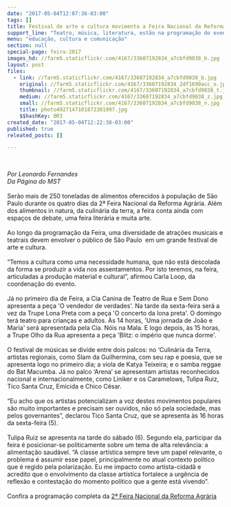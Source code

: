 ```yaml
---
date: "2017-05-04T12:07:36-03:00"
tags: []
title: Festival de arte e cultura movimenta a Feira Nacional da Reforma Agrária
support_line: "Teatro, música, literatura, estão na programação do evento, que começa nesta quinta-feira (4), no Parque da Água Branca, em São Paulo. Artistas de peso, como Tulipa Ruiz e Chico César se apresentarão no palco principal."
menu: "educação, cultura e comunicação"
section: null
special-page: feira-2017
images_hd: //farm5.staticflickr.com/4167/33607192834_a7cbfd9038_b.jpg
layout: post
files:
  - link: //farm5.staticflickr.com/4167/33607192834_a7cbfd9038_b.jpg
    original: //farm5.staticflickr.com/4167/33607192834_2df1690acc_o.jpg
    thumbnail: //farm5.staticflickr.com/4167/33607192834_a7cbfd9038_t.jpg
    medium: //farm5.staticflickr.com/4167/33607192834_a7cbfd9038_z.jpg
    small: //farm5.staticflickr.com/4167/33607192834_a7cbfd9038_n.jpg
    title: photo4927147101872301997.jpg
    $$hashKey: 0R3
created_date: "2017-05-04T12:22:38-03:00"
published: true
releated_posts: []

---
```

<p>&nbsp;</p>

<div class="webpki_lacunasoftware_com" id="webpki_lacunasoftware_com" style="display: none;">&nbsp;</div>

<p><em>Por Leonardo Fernandes<br />
Da P&aacute;gina do MST</em><br />
<br />
Ser&atilde;o mais de 250 toneladas de alimentos oferecidos &agrave; popula&ccedil;&atilde;o de S&atilde;o Paulo durante os quatro dias da 2&ordf; Feira Nacional da Reforma Agr&aacute;ria. Al&eacute;m dos alimentos&nbsp;in natura, da culin&aacute;ria da terra, a feira conta ainda com espa&ccedil;os de debate, uma feira liter&aacute;ria e muita arte.<br />
<br />
Ao longo da programa&ccedil;&atilde;o da Feira, uma diversidade de atra&ccedil;&otilde;es musicais e teatrais devem envolver o p&uacute;blico de S&atilde;o Paulo&nbsp; em um grande festival de arte e cultura.<br />
<br />
&ldquo;Temos a cultura como uma necessidade humana, que n&atilde;o est&aacute; descolada da forma se produzir a vida nos assentamentos. Por isto teremos, na feira, articuladas a produ&ccedil;&atilde;o material e cultural&rdquo;, afirmou Carla Loop, da coordena&ccedil;&atilde;o do evento.<br />
<br />
J&aacute; no primeiro dia de Feira, a Cia Canina de Teatro de Rua e Sem Dono apresenta a pe&ccedil;a &#39;O vendedor de verdades&#39;. Na tarde da sexta-feira ser&aacute; a vez da Trupe Lona Preta com a pe&ccedil;a &#39;O concerto da lona preta&#39;. O domingo ter&aacute; teatro para crian&ccedil;as e adultos. &Agrave;s 14 horas, &#39;Uma jornada de Jo&atilde;o e Maria&#39; ser&aacute; apresentada pela Cia. N&oacute;is na Mala. E logo depois, &agrave;s 15 horas, a Trupe Olho da Rua apresenta a pe&ccedil;a &#39;Blitz: o imp&eacute;rio que nunca dorme&#39;.<br />
<br />
O festival de m&uacute;sicas se divide entre dois palcos: no &lsquo;Culin&aacute;ria da Terra, artistas regionais, como Slam da Guilhermina, com seu rap e poesia, que se apresenta logo no primeiro dia; a viola de Katya Teixeira; e o samba reggae do Bat Macumba. J&aacute; no palco &lsquo;Arena&rsquo; se apresentam artistas reconhecidos nacional e internacionalmente, como Liniker e os Caramelows, Tulipa Ruiz, Tico Santa Cruz, Emicida e Chico C&eacute;sar.<br />
<br />
&ldquo;Eu acho que os artistas potencializam a voz destes movimentos populares s&atilde;o muito importantes e precisam ser ouvidos, n&atilde;o s&oacute; pela sociedade, mas pelos governantes&rdquo;, declarou Tico Santa Cruz, que se apresenta &agrave;s 16 horas da sexta-feira (5).<br />
<br />
Tulipa Ruiz se apresenta na tarde do s&aacute;bado (6). Segundo ela, participar da feira &eacute; posicionar-se politicamente sobre um tema de alta relev&acirc;ncia: a alimenta&ccedil;&atilde;o saud&aacute;vel. &ldquo;A classe art&iacute;stica sempre teve um papel relevante, o problema &eacute; assumir esse papel, principalmente no atual contexto pol&iacute;tico que &eacute; regido pela polariza&ccedil;&atilde;o. Eu me impacto como artista-cidad&atilde; e acredito que o envolvimento da classe art&iacute;stica fortalece a urg&ecirc;ncia de reflex&atilde;o e contesta&ccedil;&atilde;o do momento pol&iacute;tico que a gente est&aacute; vivendo&rdquo;.<br />
<br />
Confira a programa&ccedil;&atilde;o completa da <a href="http://www.mst.org.br/II-feira-nacional-da-reforma-agraria/">2&ordf; Feira Nacional da Reforma Agr&aacute;ria</a></p>

<p>&nbsp;</p>

<p>&nbsp;</p>
